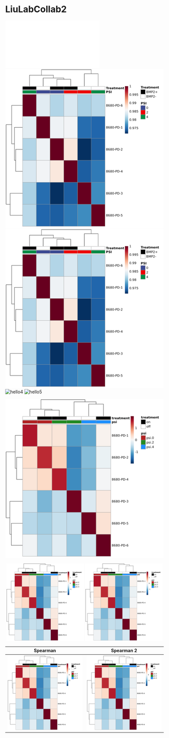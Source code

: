 # LiuLabCollab2

![hello](./Plots/pearson_hmp.pdf)
![hello2](./Plots/pearson_hmp.png)
![hello3](./Plots/pearson_hmp.png?raw=true "Title")
![hello4](./Plots/pearson_hmp.jpg)
![hello5](Plots/pearson_hmp.jpg)

![](https://github.com/benayang/LiuLabCollab2/blob/main/Plots/spearman_hmp.png)
<p align="center">
<img src="https://github.com/benayang/LiuLabCollab2/blob/main/Plots/spearman_hmp.png" width=49% height=50%>
<img src="https://github.com/benayang/LiuLabCollab2/blob/main/Plots/spearman_hmp.png" width=49% height=50%>
</p>

| Spearman | Spearman 2 |
| -------- | ---------- |
| ![](https://github.com/benayang/LiuLabCollab2/blob/main/Plots/spearman_hmp.png) | ![](https://github.com/benayang/LiuLabCollab2/blob/main/Plots/spearman_hmp.png) |